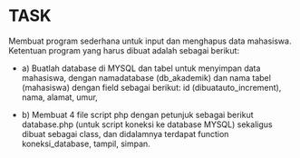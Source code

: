 # TASK 

Membuat program sederhana untuk input dan menghapus data mahasiswa.
Ketentuan program yang harus dibuat adalah sebagai berikut: 
 
- a) Buatlah database di MYSQL dan tabel untuk menyimpan data mahasiswa, 
dengan namadatabase (db_akademik) dan nama tabel (mahasiswa) dengan
field sebagai berikut:
id (dibuatauto_increment),
nama, 
alamat,
umur,
 
- b) Membuat 4 file script php dengan petunjuk sebagai berikut
database.php (untuk script koneksi ke database MYSQL) sekaligus dibuat sebagai class,
dan didalamnya terdapat function koneksi_database, tampil, simpan.